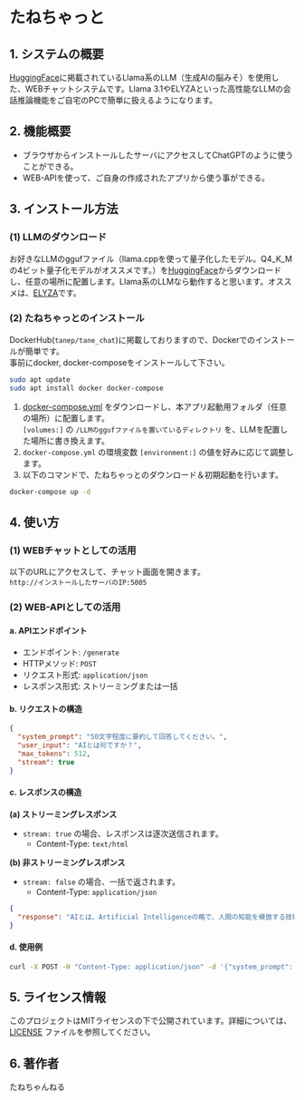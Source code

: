 
# たねちゃっと

## 1. システムの概要
[HuggingFace](https://huggingface.co/)に掲載されているLlama系のLLM（生成AIの脳みそ）を使用した、WEBチャットシステムです。Llama 3.1やELYZAといった高性能なLLMの会話推論機能をご自宅のPCで簡単に扱えるようになります。

## 2. 機能概要
- ブラウザからインストールしたサーバにアクセスしてChatGPTのように使うことができる。
- WEB-APIを使って、ご自身の作成されたアプリから使う事ができる。

## 3. インストール方法

### (1) LLMのダウンロード
お好きなLLMのggufファイル（llama.cppを使って量子化したモデル。Q4_K_Mの4ビット量子化モデルがオススメです。）を[HuggingFace](https://huggingface.co/)からダウンロードし、任意の場所に配置します。Llama系のLLMなら動作すると思います。オススメは、[ELYZA](https://huggingface.co/elyza)です。

### (2) たねちゃっとのインストール
DockerHub(`tanep/tane_chat`)に掲載しておりますので、Dockerでのインストールが簡単です。  
事前にdocker, docker-composeをインストールして下さい。

```bash
sudo apt update
sudo apt install docker docker-compose
```

1. [docker-compose.yml](docker-compose.yml) をダウンロードし、本アプリ起動用フォルダ（任意の場所）に配置します。  
   `[volumes:]` の `/LLMのggufファイルを置いているディレクトリ` を、LLMを配置した場所に書き換えます。
2. `docker-compose.yml` の環境変数 `[environment:]` の値を好みに応じて調整します。
3. 以下のコマンドで、たねちゃっとのダウンロード＆初期起動を行います。

```bash
docker-compose up -d
```

## 4. 使い方

### (1) WEBチャットとしての活用
以下のURLにアクセスして、チャット画面を開きます。  
`http://インストールしたサーバのIP:5005`

### (2) WEB-APIとしての活用

#### a. APIエンドポイント
- エンドポイント: `/generate`
- HTTPメソッド: `POST`
- リクエスト形式: `application/json`
- レスポンス形式: ストリーミングまたは一括

#### b. リクエストの構造
```json
{
  "system_prompt": "50文字程度に要約して回答してください。",
  "user_input": "AIとは何ですか？",
  "max_tokens": 512,
  "stream": true
}
```

#### c. レスポンスの構造

**(a) ストリーミングレスポンス**
- `stream: true` の場合、レスポンスは逐次送信されます。  
  - Content-Type: `text/html`

**(b) 非ストリーミングレスポンス**
- `stream: false` の場合、一括で返されます。  
  - Content-Type: `application/json`

```json
{
  "response": "AIとは、Artificial Intelligenceの略で、人間の知能を模倣する技術を指します。"
}
```

#### d. 使用例
```bash
curl -X POST -H "Content-Type: application/json" -d '{"system_prompt": "50文字程度に要約して回答してください。","user_input": "AIとは何ですか？","max_tokens": 512,"stream": true}' http://127.0.0.1:5005/generate
```

## 5. ライセンス情報
このプロジェクトはMITライセンスの下で公開されています。詳細については、[LICENSE](LICENSE) ファイルを参照してください。

## 6. 著作者
たねちゃんねる
